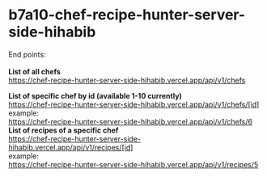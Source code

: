 # b7a10-chef-recipe-hunter-server-side-hihabib

End points:
<br>
<br>
<strong>List of all chefs</strong><br>
https://chef-recipe-hunter-server-side-hihabib.vercel.app/api/v1/chefs
<br>

<strong>List of specific chef by id (available 1-10 currently)</strong><br>
https://chef-recipe-hunter-server-side-hihabib.vercel.app/api/v1/chefs/[id]
<br>
example:<br>
https://chef-recipe-hunter-server-side-hihabib.vercel.app/api/v1/chefs/6
<br>
<strong>List of recipes of a specific chef</strong><br>
https://chef-recipe-hunter-server-side-hihabib.vercel.app/api/v1/recipes/[id]<br>
example: <br>
https://chef-recipe-hunter-server-side-hihabib.vercel.app/api/v1/recipes/5
